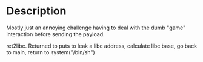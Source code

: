 # Description
Mostly just an annoying challenge having to deal with the dumb "game" interaction before sending the payload.

ret2libc. Returned to puts to leak a libc address, calculate libc base, go back to main, return to system("/bin/sh")
